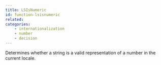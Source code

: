 ```yaml
---
title: LSIsNumeric
id: function-lsisnumeric
related:
categories:
    - internationalization
    - number
    - decision
---
```


Determines whether a string is a valid representation of a
        number in the current locale.